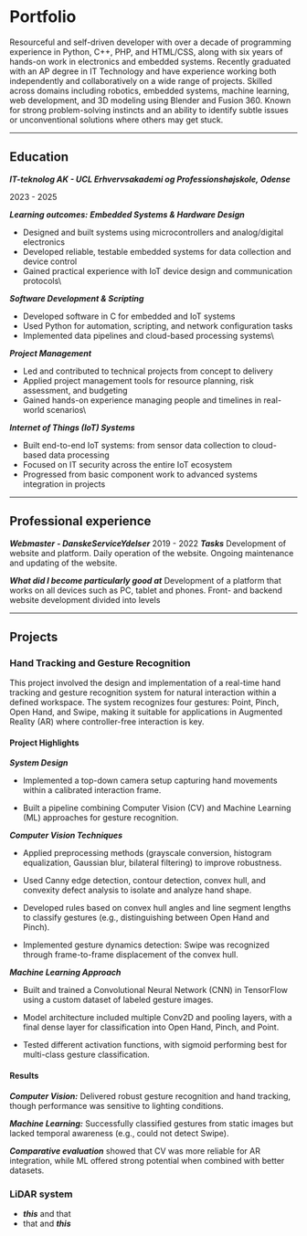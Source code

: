 # Portfolio
Resourceful and self-driven developer with over a decade of programming experience in
Python, C++, PHP, and HTML/CSS, along with six years of hands-on work in electronics
and embedded systems. Recently graduated with an AP degree in IT Technology and
have experience working both independently and collaboratively on a wide range of
projects. Skilled across domains including robotics, embedded systems, machine
learning, web development, and 3D modeling using Blender and Fusion 360. Known for
strong problem-solving instincts and an ability to identify subtle issues or
unconventional solutions where others may get stuck.

---

## Education
***IT-teknolog AK - UCL Erhvervsakademi og Professionshøjskole, Odense***

2023 - 2025

***Learning outcomes:*** 
***Embedded Systems & Hardware Design*** 
* Designed and built systems using microcontrollers and analog/digital electronics
* Developed reliable, testable embedded systems for data collection and device control
* Gained practical experience with IoT device design and communication protocols\
  
***Software Development & Scripting*** 
* Developed software in C for embedded and IoT systems
* Used Python for automation, scripting, and network configuration tasks
* Implemented data pipelines and cloud-based processing systems\
  
***Project Management*** 
* Led and contributed to technical projects from concept to delivery
* Applied project management tools for resource planning, risk assessment, and budgeting
* Gained hands-on experience managing people and timelines in real-world scenarios\
  
***Internet of Things (IoT) Systems*** 
* Built end-to-end IoT systems: from sensor data collection to cloud-based data processing
* Focused on IT security across the entire IoT ecosystem
* Progressed from basic component work to advanced systems integration in projects

---

## Professional experience 
***Webmaster - DanskeServiceYdelser***
2019 - 2022
***Tasks***
Development of website and platform. Daily operation of the website. Ongoing
maintenance and updating of the website.

***What did I become particularly good at***
Development of a platform that works on all devices such as PC, tablet and phones.
Front- and backend website development divided into levels

---
## Projects

### Hand Tracking and Gesture Recognition

This project involved the design and implementation of a real-time hand tracking and gesture recognition system for natural interaction within a defined workspace. The system recognizes four gestures: Point, Pinch, Open Hand, and Swipe, making it suitable for applications in Augmented Reality (AR) where controller-free interaction is key.

#### Project Highlights

***System Design***

* Implemented a top-down camera setup capturing hand movements within a calibrated interaction frame.

* Built a pipeline combining Computer Vision (CV) and Machine Learning (ML) approaches for gesture recognition.

***Computer Vision Techniques***

* Applied preprocessing methods (grayscale conversion, histogram equalization, Gaussian blur, bilateral filtering) to improve robustness.

* Used Canny edge detection, contour detection, convex hull, and convexity defect analysis to isolate and analyze hand shape.

* Developed rules based on convex hull angles and line segment lengths to classify gestures (e.g., distinguishing between Open Hand and Pinch).

* Implemented gesture dynamics detection: Swipe was recognized through frame-to-frame displacement of the convex hull.

***Machine Learning Approach***

* Built and trained a Convolutional Neural Network (CNN) in TensorFlow using a custom dataset of labeled gesture images.

* Model architecture included multiple Conv2D and pooling layers, with a final dense layer for classification into Open Hand, Pinch, and Point.

* Tested different activation functions, with sigmoid performing best for multi-class gesture classification.

#### Results

***Computer Vision:*** Delivered robust gesture recognition and hand tracking, though performance was sensitive to lighting conditions.

***Machine Learning:*** Successfully classified gestures from static images but lacked temporal awareness (e.g., could not detect Swipe).

***Comparative evaluation*** showed that CV was more reliable for AR integration, while ML offered strong potential when combined with better datasets.


### LiDAR system
* ***this*** and that
* that and ***this***

